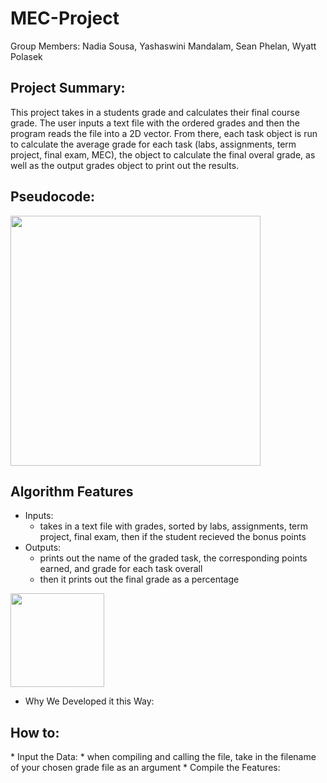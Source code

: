 <h1>MEC-Project</h1>

Group Members: Nadia Sousa, Yashaswini Mandalam, Sean Phelan, Wyatt Polasek


<h2>Project Summary:</h2>

This project takes in a students grade and calculates their final course grade. The user inputs a text file with the ordered grades and then the program reads the file into a 2D vector. From there, each task object is run to calculate the average grade for each task (labs, assignments, term project, final exam, MEC), the object to calculate the final overal grade, as well as the output grades object to print out the results.  


<h2>Pseudocode:</h2>


<img align = "center" height = 400 src = "https://user-images.githubusercontent.com/98436401/198358133-89c45b27-0eeb-40f3-af5b-e2e6ac608a7f.png" />


<h2>Algorithm Features</h2>

* Inputs:
  * takes in a text file with grades, sorted by labs, assignments, term project, final exam, then if the student recieved the bonus points
* Outputs:
  * prints out the name of the graded task, the corresponding points earned, and grade for each task overall
  * then it prints out the final grade as a percentage


<img align = "center" height = 150 src = "https://user-images.githubusercontent.com/85038009/198422603-fc575063-eda1-4038-bc6a-f1f300e998b7.png" />


* Why We Developed it this Way:




<h2>How to:</h2>
* Input the Data:
  * when compiling and calling the file, take in the filename of your chosen grade file as an argument
* Compile the Features: 



